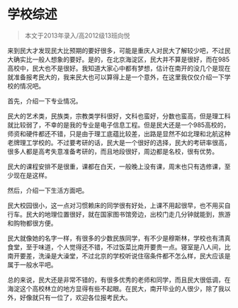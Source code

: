 
# 学校综述  

> 本文于2013年录入/高2012级13班向悦  



来到民大才发现民大比预期的要好很多，可能是重庆人对民大了解较少吧，不过民大确实比一般人想象的要好。是的，在北京海淀区，民大并不算是很好，而在985高校中，民大也不是很好。我知道大家心中都有梦想，估计在南开的没几个是现在就准备报考民大的，我来民大也可以算得上是一个意外，在这里我仅仅介绍一下学校的情况吧。

首先，介绍一下专业情况。

民大的艺术类，民族类，宗教类学科很好，文科也蛮好，分数也蛮高，但是理工科就比较弱了，不幸的是我的专业是电子信息工程。但是民大还是一个985高校的，师资和硬件都还不错，只是由于理工底蕴比较差，出路是显然不如北理和北航这种老牌理工学校的。不过要考研的话，民大是一个很好的选择，民大的考研率很高，很多人都是高考失意准备考研的，而且地段很好，周边都是名校，很有优势。

民大的课程安排不是很重，课都在白天，一般晚上没有课，周末也只有选修课，至少现在是这样。

然后，介绍一下生活方面吧。

民大校园很小，这一点对习惯赖床的同学很有好处，上课不用起很早，也不用买自行车。民大的地理位置很好，就在国家图书馆旁边，出校门走几分钟就能到，旅游和购物都很方便。

民大就像她的名字一样，有很多的少数民族同学，有不少是穆斯林，学校也有清真食堂，至于味道，个人觉得还不错，不过饭菜比南开要贵一点。寝室是八人间，比南开要差，洗澡是大澡堂，不过北京的学校听说住宿条件都不怎么样，民大应该是属于一般水平吧。

总的来说，民大还是非常不错的，有很多优秀的老师和同学，而且民大很低调，在海淀这个高校林立的地方显得有些不起眼。在民大，南开毕业的人很少，除了我以外，好像就只有一位了，欢迎各位报考民大。



